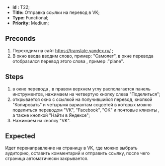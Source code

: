  - **id :** T22;
 - **Title:** Отправка ссылки на перевод в VK;
 - **Type:** Functional;
 - **Priority:** Medium;

## Preconds

1. Переходим на сайт https://translate.yandex.ru/ ;	
2. В окно ввода вводим слово, пример: "Самолет", в окне перевода отобразился перевод этого слова , пример :"plane".

## Steps

 1. в окне перевода , в правом верхнем углу располагается панель инструментов, нажимаем на четвертую кнопку слева "Поделиться";
 2. открывается окно с ссылкой на получившийся перевод, кнопкой "Копировать" и четырьмя вариантам соцсетей в которых можно поделиться переводом "VK", "Facebook", "OK" и почтовые клиенты , а также кнопкой "Найти в Яндексе";
 3. Нажимаем на кнопку "VK".
 
## Expected
  
Идет перенаправление на страницу в VK, где можно выбрать аудиторию, оставить комментарий и отправить ссылку, после чего страница автоматически закрывается.